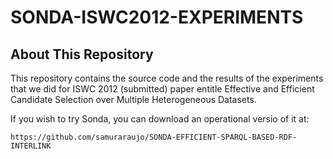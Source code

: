 SONDA-ISWC2012-EXPERIMENTS
==========================================
## About This Repository

This repository contains the source code and the results of the experiments that we did for ISWC 2012 (submitted) paper entitle Effective and Efficient Candidate Selection over Multiple Heterogeneous Datasets.

If you wish to try Sonda, you can download an operational versio of it at:

	https://github.com/samuraraujo/SONDA-EFFICIENT-SPARQL-BASED-RDF-INTERLINK
